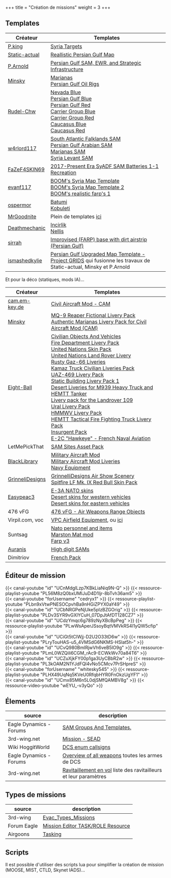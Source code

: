 +++
title = "Création de missions"
weight = 3
+++

## Templates
Créateur                                                                                                                        | Templates
--------------------------------------------------------------------------------------------------------------------------------|-----------
[P.king](https://www.digitalcombatsimulator.com/en/files/filter/type-is-static_template/sort-is-downloads/user-is-p.king/apply/?PER_PAGE=100) | [Syria Targets](https://www.digitalcombatsimulator.com/en/files/3312084/)
[Static-actual](https://www.digitalcombatsimulator.com/en/files/filter/type-is-static_template/sort-is-downloads/user-is-static_actual/apply/?PER_PAGE=100) | [Reallistic Persian Gulf Map](https://www.digitalcombatsimulator.com/en/files/3312201/)
[P.Arnold](https://www.digitalcombatsimulator.com/en/files/filter/user-is-P.%20Arnold/apply/)                                   | [Persian Gulf SAM, EWR, and Strategic Infrastructure](https://www.digitalcombatsimulator.com/en/files/3301349/)
[Minsky](https://www.digitalcombatsimulator.com/en/files/filter/type-is-static_template/user-is-Minsky/apply/?PER_PAGE=100)     | [Marianas](https://www.digitalcombatsimulator.com/en/files/3317341/)<br />[Persian Gulf Oil Rigs](https://www.digitalcombatsimulator.com/en/files/3314461/)
[Rudel-Chw](https://www.digitalcombatsimulator.com/en/files/filter/type-is-static_template/user-is-Rudel-Chw/apply/)            | [Nevada Blue](https://www.digitalcombatsimulator.com/en/files/3314426/)<br />[Persian Gulf Blue](https://www.digitalcombatsimulator.com/en/files/3314404/)<br />[Persian Gulf Red](https://www.digitalcombatsimulator.com/en/files/3314370/)<br />[Carrier Group Blue](https://www.digitalcombatsimulator.com/en/files/3312410/)<br />[Carrier Group Red](https://www.digitalcombatsimulator.com/en/files/3312342/)<br />[Caucasus Blue](https://www.digitalcombatsimulator.com/en/files/3312297/)<br />[Caucasus Red](https://www.digitalcombatsimulator.com/en/files/3312219/)
[w4rlord117](https://www.digitalcombatsimulator.com/en/files/filter/type-is-static_template/user-is-w4rlord117/apply/?PER_PAGE=100) | [South Atlantic Falklands SAM](https://www.digitalcombatsimulator.com/en/files/3322924/)<br />[Persian Gulf Arabian SAM](https://www.digitalcombatsimulator.com/en/files/3322516/)<br />[Marianas SAM](https://www.digitalcombatsimulator.com/en/files/3322212/)<br />[Syria Levant SAM](https://www.digitalcombatsimulator.com/en/files/3321812/)
[FaZeF4SKIN69](https://www.digitalcombatsimulator.com/fr/files/filter/user-is-FaZeF4SKIN69/apply/)                              | [2017-Present Era SyADF SAM Batteries 1-1 Recreation](https://www.digitalcombatsimulator.com/fr/files/3325429/)
[evanf117](https://www.digitalcombatsimulator.com/en/files/filter/type-is-static_template/user-is-evanf117/apply/?PER_PAGE=100) | [BOOM's Syria Map Template](https://www.digitalcombatsimulator.com/en/files/3316744/)<br />[BOOM's Syria Map Template 2](https://www.digitalcombatsimulator.com/en/files/3318963/)<br />[BOOM's realistic farp's 1](https://www.digitalcombatsimulator.com/en/files/3313730/)
[ospermor](https://www.digitalcombatsimulator.com/en/files/filter/type-is-static_template/user-is-ospermor/apply/?PER_PAGE=100) | [Batumi](https://www.digitalcombatsimulator.com/en/files/3316408/)<br />[Kobuleti](https://www.digitalcombatsimulator.com/en/files/3301165/)
[MrGoodnite](https://www.digitalcombatsimulator.com/en/files/filter/type-is-static_template/user-is-MrGoodnite/apply/?PER_PAGE=100) | Plein de templates [ici](https://www.digitalcombatsimulator.com/en/files/filter/type-is-static_template/user-is-MrGoodnite/apply/?PER_PAGE=100)
[Deathmechanic](https://www.digitalcombatsimulator.com/en/files/filter/type-is-static_template/user-is-Deathmechanic/apply/?PER_PAGE=100) | [Incirlik](https://www.digitalcombatsimulator.com/en/files/3320762/)<br />[Nellis](https://www.digitalcombatsimulator.com/en/files/3313282/)
[sirrah](https://www.digitalcombatsimulator.com/en/files/filter/type-is-static_template/user-is-sirrah/apply/?PER_PAGE=100)     | [Improvised (FARP) base with dirt airstrip (Persian Gulf)](https://www.digitalcombatsimulator.com/en/files/3313843/)
[ismashedkylie](https://www.digitalcombatsimulator.com/fr/files/filter/user-is-ismashedkylie/apply/)                            | [Persian Gulf Upgraded Map Template - Project GRIDS](https://www.digitalcombatsimulator.com/fr/files/3325667/) qui fusionne les travaux de Static-actual, Minsky et P.Arnold

Et pour la déco (statiques, mods IA)...

Créateur                                                                                                                        | Templates
--------------------------------------------------------------------------------------------------------------------------------|-----------
[cam.em-key.de](https://cam.em-key.de/download-2/)                                                                              | [Civil Aircraft Mod - CAM](https://cam.em-key.de/download-2/)
[Minsky](https://www.digitalcombatsimulator.com/en/files/filter/user-is-Minsky/apply/)                                          | [MQ-9 Reaper Fictional Livery Pack](https://www.digitalcombatsimulator.com/en/files/3314411/)<br />[Authentic Marianas Livery Pack for Civil Aircraft Mod (CAM)](https://www.digitalcombatsimulator.com/en/files/3318432/)
[Eight-Ball](https://www.digitalcombatsimulator.com/en/files/filter/user-is-Eight-Ball/apply/)                                  | [Civilian Objects And Vehicles](https://forum.dcs.world/topic/270558-civilian-objects-and-vehicles/)<br />[Fire Department Livery Pack](https://www.digitalcombatsimulator.com/en/files/3313210/)<br />[United Nations Skin Pack](https://www.digitalcombatsimulator.com/en/files/2943310/)<br />[United Nations Land Rover Livery](https://www.digitalcombatsimulator.com/en/files/3302378/)<br />[Rusty Gaz-66 Liveries](https://www.digitalcombatsimulator.com/en/files/3302471/)<br />[Kamaz Truck Civilian Liveries Pack](https://www.digitalcombatsimulator.com/en/files/3302540/)<br />[UAZ-469 Livery Pack](https://www.digitalcombatsimulator.com/en/files/3319430/)<br />[Static Building Livery Pack 1](https://www.digitalcombatsimulator.com/en/files/3318547/)<br />[Desert Liveries for M939 Heavy Truck and HEMTT Tanker](https://www.digitalcombatsimulator.com/en/files/3318534/)<br />[Livery pack for the Landrover 109](https://www.digitalcombatsimulator.com/en/files/3312959/)<br />[Ural Livery Pack](https://www.digitalcombatsimulator.com/en/files/3313040/)<br />[HMMWV Livery Pack](https://www.digitalcombatsimulator.com/en/files/3313045/)<br />[HEMTT Tactical Fire Fighting Truck Livery Pack](https://www.digitalcombatsimulator.com/en/files/3313046/)<br />[Insurgent Pack](https://www.digitalcombatsimulator.com/en/files/3313068/)<br />[E-2C "Hawkeye" - French Naval Aviation](https://www.digitalcombatsimulator.com/en/files/2292535/)
LetMePickThat                                                                                                                   | [SAM Sites Asset Pack](https://forum.dcs.world/topic/275571-sam-sites-asset-pack-a-3d-assets-mod-to-populate-you-sam-sites-farp-and-other-bases/)
[BlackLibrary](https://www.digitalcombatsimulator.com/en/files/filter/user-is-BlackLibrary/apply/)                              | [Military Aircraft Mod](https://www.digitalcombatsimulator.com/en/files/3307071/)<br />[Military Aircraft Mod Liveries](https://www.digitalcombatsimulator.com/en/files/3310355/)<br />[Navy Equipment](https://www.digitalcombatsimulator.com/en/files/3303802/)
[GrinneliDesigns](https://www.digitalcombatsimulator.com/en/files/filter/user-is-GrinnelliDesigns/apply/)                       | [GrinnelliDesigns Air Show Scenery](https://www.digitalcombatsimulator.com/en/files/3302379/)<br />[Spitfire LF Mk. IX Red Bull Skin Pack](https://www.digitalcombatsimulator.com/en/files/2989509/)
[Easypeac3](https://www.digitalcombatsimulator.com/en/files/filter/user-is-Easypeac3/apply/)                                    | [E-3A NATO skins](https://www.digitalcombatsimulator.com/en/files/3313130/)<br />[Desert skins for western vehicles](https://www.digitalcombatsimulator.com/en/files/3307516/)<br />[Desert skins for eastern vehicles](https://www.digitalcombatsimulator.com/en/files/3307500/)
476 vFG                                                                                                                         | [476 vFG - Air Weapons Range Objects](https://www.476vfightergroup.com/downloads.php?do=file&id=287)
Virpil.com, voc                                                                                                                 | [VPC Airfield Equipment](https://forum.dcs.world/topic/211575-vpc-airfield-equipment-094-beta/page/2/#comment-4632379), ou [ici](https://virpil.com/en/news/58-vpc-airfield-equipment-dlya-dcs-world)
Suntsag                                                                                                                         | [Nato personnel and items](https://forum.dcs.world/topic/190965-nato-personnel-and-items)<br />[Marston Mat mod](https://forum.dcs.world/topic/233670-suntsag-lockdown-modsliveries-collection-new-and-revised/?tab=comments#comment-4272504)<br />[Farp v3](https://forum.dcs.world/topic/186925-desert-farp-mod/?tab=comments#comment-3614555)
[Auranis](https://github.com/Auranis/)                                                                                          | [High digit SAMs](https://github.com/Auranis/HighDigitSAMs)
Dimitriov                                                                                                                       | [French Pack](https://forum.dcs.world/topic/257437-frenchpack-v491-update-on-27042022/#comment-4525169)

## Éditeur de mission
<div class="contenu de_qualite"> <!-- Suntsag ancient gamer //-->
{{< canal-youtube "id" "UCnMdglLzp7KBkLiaNiq9N-Q" >}}
{{< ressource-playlist-youtube "PL56M8zQ0bxUMIJuD4D1Ijr-8bTvh36am5" >}}
</div>

<div class="contenu"> <!-- Alias //-->
{{< canal-youtube "forUsername" "cedryx1" >}}
{{< ressource-playlist-youtube "PLbn9xVtwPNESOCpvhBa9nHGiZPYX0aY49" >}}
</div>

<div class="contenu"> <!-- Loulou de DCS World //-->
{{< canal-youtube "id" "UCbNRGPeNjUke5pIzBZGOrig" >}}
{{< ressource-playlist-youtube "PLDv3SYR9vGXlYCuH_07DpJtAfDT128CZ7" >}}
</div>

<div class="contenu"> <!-- Empnicolas LzT //-->
{{< canal-youtube "id" "UCdzYmqc6g789zNyXBcBpPeg" >}}
{{< ressource-playlist-youtube "PLwWsAperJSsoyBqtVMVkRS4l1yQW5cfip" >}}
</div>

<div class="contenu"> <!-- lankypilot77 //-->
{{< canal-youtube "id" "UCiGt5tClWjj-D2U2O33tD6w" >}}
{{< ressource-playlist-youtube "PLryTouHAS-u5_4VMSdG6NKMS-HSlat5h-" >}}
</div>

<div class="contenu"> <!-- Banana Mayo //-->
{{< canal-youtube "id" "UCvQ980BmIRjwVh6veB5lO9g" >}}
{{< ressource-playlist-youtube "PLmL0WZQili6CGM_rAc9-ECWkWv70a84T6" >}}
</div>

<div class="contenu"> <!-- Grim Reapers //-->
{{< canal-youtube "id" "UCZuXjkFY00p1ga3UyCBbR2w" >}}
{{< ressource-playlist-youtube "PL3kOAM2N1YJdFQl4vNo5CMcv7PrSHpreS" >}}
</div>

<div class="contenu"> <!-- 131st Death Vipers //-->
{{< canal-youtube "forUsername" "whitesky545" >}}
{{< ressource-playlist-youtube "PLHX49UqNq5KVeU0RfqbHYR0FnOkzUgYF1" >}}
</div>

<div class="contenu"> <!-- JTFF Tracto VF84//-->
{{< canal-youtube "id" "UCmx85M6n5L0djSMfQAMBV8g" >}}
{{< ressource-video-youtube "wEYU_-v3yQo" >}}
</div>

## Élements
source                  | description
----------------------- | -----------
Eagle Dynamics - Forums | [SAM Groups And Templates.](https://forums.eagle.ru/showthread.php?t=218487)
3rd-wing.net            | [Mission - SEAD](http://wiki.3rd-wing.net/index.php?title=Mission:_SEAD#9K33_OSA)
Wiki HoggitWorld        | [DCS enum callsigns](https://wiki.hoggitworld.com/view/DCS_enum_callsigns)
Eagle Dynamics - Forums | [Overview of all weapons](https://forums.eagle.ru/showthread.php?t=158620) toutes les armes de DCS
3rd-wing.net            | [Ravitaillement en vol](http://wiki.3rd-wing.net/index.php?title=Ravitaillement_en_vol) liste des ravitailleurs et leur paramètres

## Types de missions
source       | description
------------ | -----------
3rd-wing     | [Evac_Types_Missions](http://server.3rd-wing.net/public/Miroo/doc/Evac_Types_Missions.pdf)
Forum Eagle  | [Mission Editor TASK/ROLE Resource](https://forums.eagle.ru/topic/67142-mission-editor-taskrole-resource)
Airgoons     | [Tasking](https://www.airgoons.com/w/Tasking)

## Scripts
Il est possible d'utiliser des scripts lua pour simplifier la création de mission (MOOSE, MIST, CTLD, Skynet IADS)...
